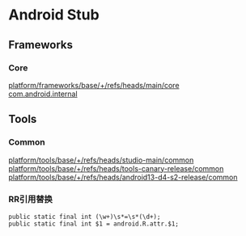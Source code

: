 # Android Stub

## Frameworks

### Core

[platform/frameworks/base/+/refs/heads/main/core](https://android.googlesource.com/platform/frameworks/base/+/refs/heads/main/core/java)  
[com.android.internal](https://android.googlesource.com/platform/frameworks/base/+/refs/heads/main/core/java/com/android/internal)  

## Tools

### Common

[platform/tools/base/+/refs/heads/studio-main/common](https://android.googlesource.com/platform/tools/base/+/refs/heads/studio-main/common/src/)  
[platform/tools/base/+/refs/heads/tools-canary-release/common](https://android.googlesource.com/platform/tools/base/+/refs/heads/tools-canary-release/common/src/)  
[platform/tools/base/+/refs/heads/android13-d4-s2-release/common](https://android.googlesource.com/platform/tools/base/+/refs/heads/android13-d4-s2-release/common/src/)  


### RR引用替换
```
public static final int (\w+)\s*=\s*(\d+);
public static final int $1 = android.R.attr.$1;
```